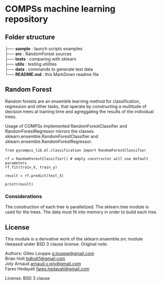 # COMPSs machine learning repository

## Folder structure

├── **sample** : launch scripts examples    
├── **src** : RandomForest sources    
├── **tests** : comparing with sklearn     
├── **utils** : testing utilities    
├── **data** : commands to generate test data    
└── **README.md** : this MarkDown readme file      

## Random Forest 

Random forests are an ensemble learning method for classification, regression and other tasks, that operate by
constructing a multitude of decision trees at training time and agreggating the results of the individual trees.

Usage of COMPSs implemented RandomForestClassifier and RandomForestRegressor mirrors the classes
sklearn.ensemble.RandomForestClassifier and sklearn.ensemble.RandomForestRegressor.


    from pycompss_lib.ml.classification import RandomForestClassifier

    rf = RandomForestClassifier() # empty constructor will use default parameters
    rf.fit(train_X, train_y)

    reuslt = rf.predict(test_X)
        
    print(reuslt)

### Considerations

The construction of each tree is parallelized. The sklearn.tree module is used for the trees. The data must fit into memory
in order to build each tree.

## License

This module is a derivative work of the sklearn.ensemble.src module rleeased under BSD 3 clause license. Original note:

Authors: Gilles Louppe <g.louppe@gmail.com>  
         Brian Holt <bdholt1@gmail.com>  
         Joly Arnaud <arnaud.v.joly@gmail.com>  
         Fares Hedayati <fares.hedayati@gmail.com>  

License: BSD 3 clause
